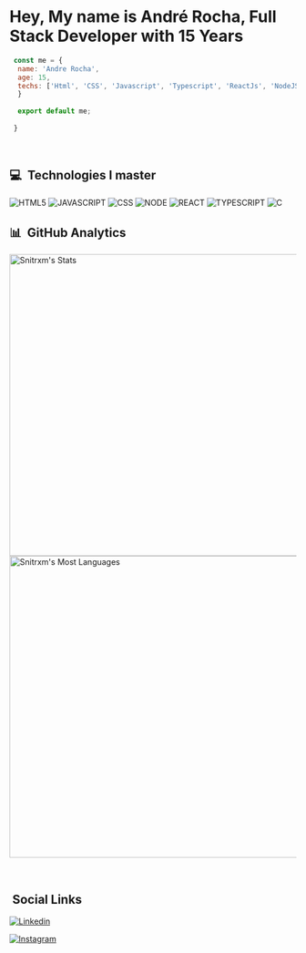 # Hey, My name is André Rocha, Full Stack Developer with 15 Years
 
 ```js
  const me = {
   name: 'Andre Rocha',
   age: 15,
   techs: ['Html', 'CSS', 'Javascript', 'Typescript', 'ReactJs', 'NodeJS', 'mySQL', 'mongoDB']
   }
   
   export default me;
   
  }
 ```
  
  <br/>
  
  ## 💻 &nbsp;Technologies I master
 
 <div style="display-flex">
  <img align="center" alt="HTML5" src="https://img.shields.io/badge/HTML5-E34F26?style=for-the-badge&logo=html5&logoColor=white">
  
  <img align="center" alt="JAVASCRIPT" src="https://img.shields.io/badge/JavaScript-F7DF1E?style=for-the-badge&logo=javascript&logoColor=black">
  
  <img align="center" alt="CSS" src="https://img.shields.io/badge/CSS3-1572B6?style=for-the-badge&logo=css3&logoColor=white">
  
  <img align="center" alt="NODE" src="https://img.shields.io/badge/Node.js-43853D?style=for-the-badge&logo=node.js&logoColor=white">
  
  <img align="center" alt="REACT" src="https://img.shields.io/badge/React-20232A?style=for-the-badge&logo=react&logoColor=61DAFB">
  
  <img align="center" alt="TYPESCRIPT" src="https://img.shields.io/badge/TypeScript-007ACC?style=for-the-badge&logo=typescript&logoColor=white">
  
  <img align="center" alt="C" src="https://img.shields.io/badge/C-00599C?style=for-the-badge&logo=c&logoColor=white">
 </idv>
  
  


  
  <br/>
  
  ## 📊 &nbsp;GitHub Analytics
  
  <p align="left">
  <img width="530em" src="https://github-readme-stats.vercel.app/api?username=Snitrxm&show_icons=true&theme=tokyonight" alt="Snitrxm's Stats" />
  <img width="530em" src="https://github-readme-stats.vercel.app/api/top-langs/?username=Snitrxm&layout=compact&theme=tokyonight" alt="Snitrxm's Most Languages" />
  </p>
  
  <br/>
  
  ## &nbsp;Social Links
 [![Linkedin](https://img.shields.io/badge/LinkedIn-0077B5?style=for-the-badge&logo=linkedin&logoColor=white)](https://www.linkedin.com/in/andre-rocha-aba7b7229/)
 
 [![Instagram](https://img.shields.io/badge/Instagram-E4405F?style=for-the-badge&logo=instagram&logoColor=white)](https://www.instagram.com/andree_olv/)

  
  
